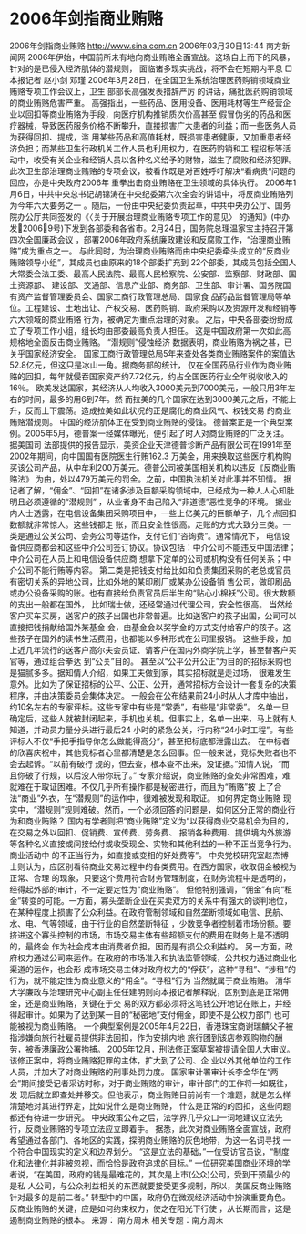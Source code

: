 # 2006年剑指商业贿赂

2006年剑指商业贿赂
http://www.sina.com.cn 2006年03月30日13:44 南方新闻网
2006年伊始，中国前所未有地向商业贿赂全面宣战。这场自上而下的风暴，针对的是已侵入经济肌体的潜规则， 面临诸多现实挑战，将不会在短期内平息
□本报记者 赵小剑 邓瑾
2006年3月28日，在全国卫生系统治理医药购销领域商业贿赂专项工作会议上，卫生
部部长高强发表措辞严厉 的讲话，痛批医药购销领域的商业贿赂危害严重。
高强指出，一些药品、医用设备、医用耗材等生产经营企业以回扣等商业贿赂为手段，向医疗机构推销质次价高甚至 假冒伪劣的药品和医疗器械，导致医药服务价格不断攀升，直接损害广大患者的利益；而一些医务人员为获得回扣、提成，滥 用某些药品和高值耗材，既损害患者健康，又加重患者经济负担；而某些卫生行政机关工作人员也利用权力，在医药购销和工 程招标等活动中，收受有关企业和经销人员以各种名义给予的财物，滋生了腐败和经济犯罪。
此次卫生部治理商业贿赂的专项会议，被看作既是对百姓呼吁解决“看病贵”问题的回应，亦是中央政府2006年 重拳出击商业贿赂在卫生领域的具体执行。
2006年1月6日，中共中央总书记胡锦涛在中央纪委第六次全会的讲话中，将反商业贿赂列为今年六大要务之一 。随后，一份由中央纪委负责起草，中共中央办公厅、国务院办公厅共同签发的《〈关于开展治理商业贿赂专项工作的意见〉 的通知》(中办发20069号)下发到各部委和各省市。2月24日，国务院总理温家宝主持召开第四次全国廉政会议 ，部署2006年政府系统廉政建设和反腐败工作，“治理商业贿赂”成为重点之一。
与此同时，为治理商业贿赂而由中央纪委牵头成立的“反商业贿赂领导小组”，其成员也由原来的18个部委扩充到 22个部委，其成员包括全国人大常委会法工委、最高人民法院、最高人民检察院、公安部、监察部、财政部、国土资源部、 建设部、交通部、信息产业部、商务部、卫生部、审计署、国务院国有资产监督管理委员会、国家工商行政管理总局、国家食 品药品监督管理局等单位。工程建设、土地出让、产权交易、医药购销、政府采购以及资源开发和经销等六大领域的商业贿赂 行为，被确定为重点治理的对象。
之后，中央各部委纷纷成立了专项工作小组，组长均由部委最高负责人担任。
这是中国政府第一次如此高规格地全面反击商业贿赂。
“潜规则”侵蚀经济
数据表明，商业贿赂为祸之甚，已关乎国家经济安全。
国家工商行政管理总局5年来查处各类商业贿赂案件的案值达52.8亿元，但这只是冰山一角。据商务部的统计， 仅在全国药品行业作为商业贿赂的回扣，每年就侵吞国家资产约7.72亿元，约占全国医药行业全年税收收入的16％。
欧美发达国家，其经济从人均收入3000美元到7000美元，一般只用3年左右的时间，最多的用6到7年。然 而拉美的几个国家在达到3000美元之后，不能上升，反而上下震荡。造成拉美如此状况的正是腐化的商业风气、权钱交易 的商业贿赂潜规则。
中国的经济肌体正在受到商业贿赂的侵蚀。
德普案正是一个典型案例。2005年5月，德普案一经媒体曝光，便引起了时人对商业贿赂的广泛关注。据美国司 法部提供的报告显示，美资企业天津德普诊断产品有限公司在1991年至2002年期间，向中国国有医院医生行贿162.3 万美金，用来换取这些医疗机构购买该公司产品，从中牟利200万美元。德普公司被美国相关机构以违反《反商业贿赂法》 为由，处以479万美元的罚金。之前，中国执法机关对此事并不知情。
据记者了解，“佣金”、“回扣”在诸多涉及巨额采购领域中，已经成为一种人人心知肚明且必须遵循的“潜规则” ，从业者身不由己陷入“非道德”恶性竞争的环境。
据业内人士透露，在电信设备集团采购项目中，一些上亿美元的巨额单子，几个点回扣数额就非常惊人。这些钱都走 账，而且安全性很高。走账的方式大致分三类。一类是通过公关公司、会务公司等运作，支付它们“咨询费”。通常情况下， 电信设备供应商都会和这些中介公司签订协议。协议包括：中介公司不能违反中国法律；中介公司在人员上和电信设备供应商 想拿下定单的公司或机构没有任何关系；中介公司不能行贿等内容。
第二类是把钱支付给比如和负责集团采购的老总或官员有密切关系的异地公司，比如外地的某印刷厂或某办公设备销 售公司，做印刷品或办公设备采购的账。也有直接给负责官员后半生的“贴心小棉袄”公司。很大数额的支出一般都在国外， 比如瑞士做，还经常通过代理公司，安全性很高。
当然给客户买车买房，送客户的孩子出国也非常普遍。比如送客户的孩子出国，公司可以直接把钱捐献给国外某基金 会，由基金会以奖学金的方式支付给客户的孩子。这些孩子在国外的读书生活费用，也都能以多种形式在公司里报销。
这些手段，加上近几年流行的送客户高尔夫会员证、请客户在国内外商学院上学，甚至替客户买官等，通过组合拳达 到“公关”目的。
甚至以“公平公开公正”为目的的招标采购也是猫腻多多。据知情人介绍，如果工夫做到家，其实招标就是走过场， 很难发生意外。比如为了保证招标的公平、公正、公开，通常招标方会设计一套复杂的决策程序，并由决策委员会集体决定。 一般会在公布结果前24小时从人才库中抽出，约10名左右的专家评标。这些专家中有些是“常委”，有些是“非常委”。 名单一旦确定后，这些人就被封闭起来，手机也关机。但事实上，名单一出来，马上就有人知道，并动员力量分头进行最后24 小时的紧急公关，行内称“24小时工程”。有些评标人不仅“手把手指导你怎么做能得高分”，甚至把标底都泄露出去。
在中标者的欣喜庆祝中，其他竞标者心里都清楚是怎么回事。但一般来说，竞标失败者也不会去起诉。“以前有破行 规的，但去查，根本查不出来，没证据。”知情人说，“而且你破了行规，以后没人带你玩了。”
专家介绍说，商业贿赂的查处非常困难，难就难在于取证困难。不仅几乎所有操作都是秘密进行，而且为“贿赂”披 上了合法“商业”外衣，在“潜规则”的运作中，很难被发现和取证。
如何界定商业贿赂
现实中，“潜规则”规则难破。然而，一个必须回答的问题是，如何区分正常的商业行为和商业贿赂？
国内有学者则把“商业贿赂”定义为“以获得商业交易机会为目的，在交易之外以回扣、促销费、宣传费、劳务费、 报销各种费用、提供境内外旅游等各种名义直接或间接给付或收受现金、实物和其他利益的一种不正当竞争行为。商业活动中 的不正当行为，如直接或变相的好处费等”。
中央党校研究室赵杰博士则认为，应区别看待商业交易过程中的各类费用。在西方国家，收取佣金被视为正常、合理 的现象，只要这个费用符合财务管理制度，在财务流程中是透明的，经得起外部的审计，不一定要定性为“商业贿赂”。
但他特别强调，“佣金”有向“租金”转变的可能。一方面，寡头垄断企业在买卖双方的关系中有强大的谈判地位， 在某种程度上损害了公众利益。在政府管制领域和自然垄断领域如电信、民航、水、电、气等领域，由于行业的自然垄断特征 ，少数竞争者控制着市场份额。要挤进这个寡头控制的市场，市场交易主体有些超额支付的费用在财务上是不透明的，最终会 作为社会成本由消费者负担，因而是有损公众利益的。
另一方面，政府权力通过公司来运作。在政府的市场准入和执法监管领域，公共权力通过商业化渠道的运作，也会形 成市场交易主体对政府权力的“俘获”，这种“寻租”、“涉租”的行为，就不能定性为商业意义的“佣金”。“寻租”行为 当然就属于商业贿赂。
清华大学廉政与治理研究中心副主任任建明则向本报记者解释说，区别到底是正常佣金，还是商业贿赂，关键在于交 易的双方都必须将这笔钱公开地记在账上，并经得起审计。如果为了达到某一目的“秘密地”支付佣金，即使不是公权力部门 也可能被视为商业贿赂。
一个典型案例是2005年4月22日，香港珠宝商谢瑞麟父子被指涉嫌向旅行社雇员提供非法回扣，作为安排内地 旅行团到该店参观购物的酬劳，被香港廉政公署拘捕。
2005年12月，刑法修正案草案被提请全国人大审议。该修正案中，将商业贿赂犯罪的主体，扩大到了公司、企 业以外其他单位的工作人员，并加大了对商业贿赂的刑事处罚力度。
国家审计署审计长李金华在“两会”期间接受记者采访时称，对于商业贿赂的审计，审计部门的工作将一如既往，发 现后就立即查处并移交。但他表示，商业贿赂目前尚有一个难题，就是怎么样清楚地对其进行界定，比如说什么是商业贿赂， 什么是正常的的回扣，这些问题都还有待进一步研究。
中央政策公布之后，法学界几乎众口一词地建议立法先行，反商业贿赂的专项立法应立即着手。
据悉，此次对商业贿赂全面宣战，政府希望通过各部门、各地区的实践，探明商业贿赂的灰色地带，为这一名词寻找 一个符合中国现实的定义和边界划分。
“这是立法的基础，”一位受访官员说，“制度化和法律化并非被忽视，而恰恰是政府追求的目标。”
一位研究美国商业环境的学者说，“在美国，政府的钱是最难花的，其次是上市(公众)公司，受到干预最少的是私 人公司，与公众利益相关的东西就要接受更多规制，所以，美国反商业贿赂针对最多的是前二者。”
转型中的中国，政府仍在微观经济活动中扮演重要角色。反商业贿赂的关键，应是如何约束权力，使之在阳光下行使 ，从长期而言，这是遏制商业贿赂的根本。 来源：
南方周末
相关专题：南方周末 

